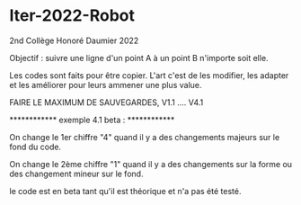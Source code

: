 # Iter-2022-Robot

2nd Collège Honoré Daumier 2022

Objectif : suivre une ligne d'un point A à un point B n'importe soit elle.

Les codes sont faits pour être copier. L'art c'est de les modifier, les adapter et les améliorer pour leurs ammener une plus value.

FAIRE LE MAXIMUM DE SAUVEGARDES, V1.1 .... V4.1

************ exemple 4.1 beta : ************

On change le 1er chiffre "4" quand il y a des changements majeurs sur le fond du code.

On change le 2ème chiffre "1" quand il y a des changements sur la forme ou des changement mineur sur le fond.

le code est en beta tant qu'il est théorique et n'a pas été testé.
